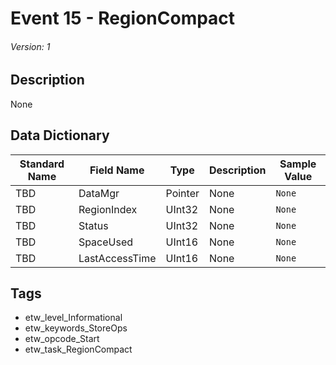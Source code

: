 # Event 15 - RegionCompact
###### Version: 1

## Description
None

## Data Dictionary
|Standard Name|Field Name|Type|Description|Sample Value|
|---|---|---|---|---|
|TBD|DataMgr|Pointer|None|`None`|
|TBD|RegionIndex|UInt32|None|`None`|
|TBD|Status|UInt32|None|`None`|
|TBD|SpaceUsed|UInt16|None|`None`|
|TBD|LastAccessTime|UInt16|None|`None`|

## Tags
* etw_level_Informational
* etw_keywords_StoreOps
* etw_opcode_Start
* etw_task_RegionCompact